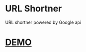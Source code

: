 # URL Shortner
URL shortner powered by Google api

# [DEMO][1]

  [1]: https://rajendraarora16.github.io/url-shortner/
